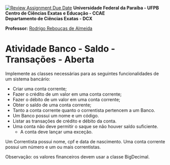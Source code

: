 [![Review Assignment Due Date](https://classroom.github.com/assets/deadline-readme-button-24ddc0f5d75046c5622901739e7c5dd533143b0c8e959d652212380cedb1ea36.svg)](https://classroom.github.com/a/9H23GAE7)
**Universidade Federal da Paraíba - UFPB** \
**Centro de Ciências Exatas e Educação - CCAE** \
**Departamento de Ciências Exatas - DCX**

**Professor:** [Rodrigo Rebouças de Almeida](http://rodrigor.dcx.ufpb.br)

# Atividade Banco - Saldo - Transações - Aberta

Implemente as classes necessárias para as seguintes funcionalidades de um 
sistema bancário:

- Criar uma conta corrente;
- Fazer o crédito de um valor em uma conta corrente;
- Fazer o débito de um valor em uma conta corrente;
- Obter o saldo de uma conta corrente;
- Tanto a conta corrente quanto o correntista pertencem a um Banco.
- Um Banco possui um nome e um código.
- Listar as transações de crédito e débito da conta.
- Uma conta não deve permitir o saque se não houver saldo suficiente.
  - A conta deve lançar uma exceção.

Um Correntista possui nome, cpf e data de nascimento. Uma conta corrente possui um número e um ou 
mais correntistas.


Observação: os valores financeiros devem usar a classe BigDecimal.